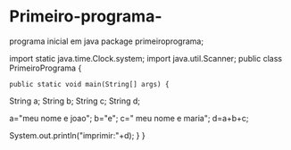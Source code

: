 # Primeiro-programa-
programa inicial em java 
package primeiroprograma;

import static java.time.Clock.system;
import java.util.Scanner;
public class PrimeiroPrograma {

    
    public static void main(String[] args) {
        
String a;
String b;
String c;
String d;

a="meu nome e joao";
b="e";
c=" meu nome e maria";
d=a+b+c;
    
   System.out.println("imprimir:"+d);
}
}
